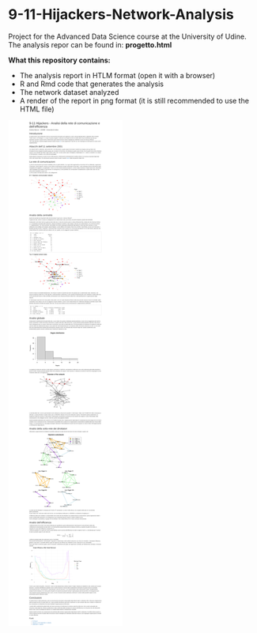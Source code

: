 # 9-11-Hijackers-Network-Analysis
Project for the Advanced Data Science course at the University of Udine.
The analysis repor can be found in:  **progetto.html**

**What this repository contains:**
- The analysis report in HTLM format (open it with a browser)
- R and Rmd code that generates the analysis
- The network dataset analyzed
- A render of the report in png format (it is still recommended to use the HTML file)

![png](readme_img.png)
